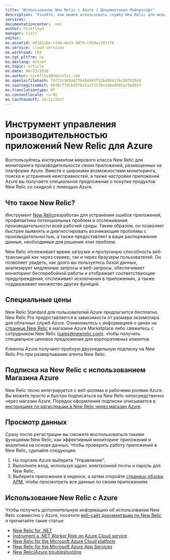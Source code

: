 ```yaml
---
title: "Использование New Relic с Azure | Документация Майкрософт"
description: "Узнайте, как можно использовать службу New Relic для мониторинга приложений Azure и управления ими."
services: 
documentationcenter: .net
author: nickfloyd
manager: timlt
editor: 
ms.assetid: b01011be-c344-4e33-987d-c93dac1971fb
ms.service: cloud-services
ms.workload: tbd
ms.tgt_pltfrm: na
ms.devlang: dotnet
ms.topic: article
ms.date: 08/23/2016
ms.author: nickfloyd@newrelic.com
ms.openlocfilehash: f4f13c909a6ff640d403f5264004176c087925dd
ms.sourcegitcommit: 6699c77dcbd5f8a1a2f21fba3d0a0005ac9ed6b7
ms.translationtype: HT
ms.contentlocale: ru-RU
ms.lasthandoff: 10/11/2017
---
```

# <a name="new-relic-application-performance-management-on-azure"></a>Инструмент управления производительностью приложений New Relic для Azure
Воспользуйтесь инструментом мирового класса New Relic для мониторинга производительности своих приложений, размещенных на платформе Azure. Вместе с широкими возможностями мониторинга, поиска и устранения неисправностей, а также настройки приложений Azure вы получаете специальное предложение о покупке продуктов New Relic со скидкой с помощью Azure.

## <a name="what-is-new-relic"></a>Что такое New Relic?
Инструмент [New Relic](https://newrelic.com/products)разработан для устранения ошибок приложений, профилактики потенциальных проблем и отслеживания производительности всей рабочей среды. Таким образом, он позволяет быстрее выявлять и диагностировать возникающие проблемы с производительностью, а также предоставляет в ваше распоряжение данные, необходимые для решения этих проблем.

New Relic отслеживает время загрузки и пропускную способность веб-транзакций как через сервер, так и через браузеры пользователей. Он позволяет увидеть, как долго вы пользуетесь базой данных, анализирует медленные запросы и веб-запросы, обеспечивает мониторинг бесперебойной работы и отображает соответствующие предупреждения, отслеживает исключения в приложениях, а также поддерживает множество других функций. 

## <a name="special-pricing"></a>Специальные цены
New Relic Standard для пользователей Azure предлагается бесплатно. New Relic Pro предоставляется в зависимости от размера экземпляра для облачных служб Azure. Ознакомьтесь с информацией о ценах на [странице New Relic](https://azure.microsoft.com/marketplace/partners/newrelic/newrelic/) в магазине Azure Marketplace либо свяжитесь с сотрудником New Relic (sales@newrelic.com), чтобы получить специальное ценовое предложение для корпоративных клиентов.

Клиенты Azure получают пробную двухнедельную подписку на New Relic Pro при развертывании агента New Relic.

## <a name="sign-up-for-new-relic-using-the-azure-store"></a>Подписка на New Relic с использованием Магазина Azure
New Relic тесно интегрируется с веб-ролями и рабочими ролями Azure. Вы можете просто и быстро подписаться на New Relic непосредственно через магазин Azure. Порядок оформления подписки описывается в [инструкциях по регистрации в New Relic через магазин Azure](https://docs.newrelic.com/docs/agents/net-agent/azure-installation/azure-cloud-services#signup).

## <a name="view-your-data"></a>Просмотр данных
Сразу после регистрации вы сможете воспользоваться такими функциями New Relic, как эффективный мониторинг приложений и аналитика на основе данных. Чтобы проверить работу приложений в New Relic, сделайте следующее:

1. На портале Azure выберите "Управление".
2. Выполните вход, используя адрес электронной почты и пароль для New Relic.
3. Выберите приложение в индексе, а затем откройте [страницу обзора APM](https://docs.newrelic.com/docs/apm/applications-menu/monitoring/apm-overview-page), чтобы просмотреть все данные по своим приложениям.

## <a name="using-new-relic-with-azure"></a>Использование New Relic с Azure
Чтобы получить дополнительную информацию об использовании New Relic совместно с Azure, посетите [веб-сайт документации по New Relic](https://docs.newrelic.com/docs/agents/net-agent/azure-installation) и прочитайте такие статьи: 

* [New Relic for .NET](https://docs.newrelic.com/docs/agents/net-agent/getting-started/new-relic-net)
* [Instrument a .NET Worker Role on Azure Cloud service](https://docs.newrelic.com/docs/agents/net-agent/azure-installation/instrument-net-worker-role-azure-cloud-service)
* [New Relic for the Microsoft Azure Cloud platform](https://docs.newrelic.com/docs/agents/net-agent/azure-installation/azure-cloud-services)
* [New Relic for the Microsoft Azure App Services](https://docs.newrelic.com/docs/agents/net-agent/azure-installation/azure-portal)
* [New Relic/Azure troubleshooting](https://docs.newrelic.com/docs/agents/net-agent/azure-troubleshooting)

